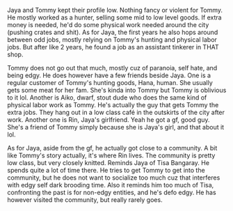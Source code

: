 Jaya and Tommy kept their profile low. Nothing fancy or violent for Tommy. He mostly worked as a hunter, selling some mid to low level goods. If extra money is needed, he'd do some physical work needed around the city (pushing crates and shit). As for Jaya, the first years he also hops around between odd jobs, mostly relying on Tommy's hunting and physical labor jobs. But after like 2 years, he found a job as an assistant tinkerer in THAT shop.

Tommy does not go out that much, mostly cuz of paranoia, self hate, and being edgy. He does however have a few friends beside Jaya. One is a regular customer of Tommy's hunting goods, Hana, human. She usually gets some meat for her fam. She's kinda into Tommy but Tommy is oblivious to it lol. Another is Aiko, dwarf, stout dude who does the same kind of physical labor work as Tommy. He's actually the guy that gets Tommy the extra jobs. They hang out in a low class café in the outskirts of the city after work. Another one is Rin, Jaya's girlfriend. Yeah he got a gf, good guy. She's a friend of Tommy simply because she is Jaya's girl, and that about it lol.

As for Jaya, aside from the gf, he actually got close to a community. A bit like Tommy's story actually, it's where Rin lives. The community is pretty low class, but very closely knitted. Reminds Jaya of Tisa Bangaray. He spends quite a lot of time there. He tries to get Tommy to get into the community, but he does not want to socialize too much cuz that interferes with edgy self dark brooding time. Also it reminds him too much of Tisa, confronting the past is for non-edgy entities, and he's defo edgy. He has however visited the community, but really rarely goes.